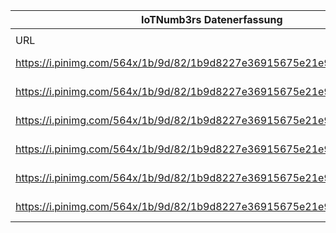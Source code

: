 |IoTNumb3rs Datenerfassung|||||||||||
| ---- | ---- | ---- | ---- | ---- | ---- | ---- | ---- | ---- | ---- | ---- |
||||||||||||
|URL|home_url|filename|device_class|device_count|market_class|market_volume|prognosis_year|publication_year|authorship_class|Dropbox folder|
|https://i.pinimg.com/564x/1b/9d/82/1b9d8227e36915675e21e9259ef364c6.jpg|http://econintersect.com/pages/infographics/infographic.php?post=201603240533|file6_1b9d8227e36915675e21e9259ef364c6.jpg|||value|7.8E+11|2016|2016|journalist|marielledemuth/20181223-1200|
|https://i.pinimg.com/564x/1b/9d/82/1b9d8227e36915675e21e9259ef364c6.jpg|http://econintersect.com/pages/infographics/infographic.php?post=201603240533|file6_1b9d8227e36915675e21e9259ef364c6.jpg|||value|1.68E+12|2020|2016|journalist|marielledemuth/20181223-1200|
|https://i.pinimg.com/564x/1b/9d/82/1b9d8227e36915675e21e9259ef364c6.jpg|http://econintersect.com/pages/infographics/infographic.php?post=201603240533|file6_1b9d8227e36915675e21e9259ef364c6.jpg|generic IoT|50000000000|||2020|2016|journalist|marielledemuth/20181223-1200|
|https://i.pinimg.com/564x/1b/9d/82/1b9d8227e36915675e21e9259ef364c6.jpg|http://econintersect.com/pages/infographics/infographic.php?post=201603240533|file6_1b9d8227e36915675e21e9259ef364c6.jpg|generic IoT|4900000000|||2015|2016|journalist|marielledemuth/20181223-1200|
|https://i.pinimg.com/564x/1b/9d/82/1b9d8227e36915675e21e9259ef364c6.jpg|http://econintersect.com/pages/infographics/infographic.php?post=201603240533|file6_1b9d8227e36915675e21e9259ef364c6.jpg|||profit|2E+13|2020|2016|journalist|marielledemuth/20181223-1200|
|https://i.pinimg.com/564x/1b/9d/82/1b9d8227e36915675e21e9259ef364c6.jpg|http://econintersect.com/pages/infographics/infographic.php?post=201603240533|file6_1b9d8227e36915675e21e9259ef364c6.jpg|smart industry|580000000|||2016|2016|journalist|marielledemuth/20181223-1200|
